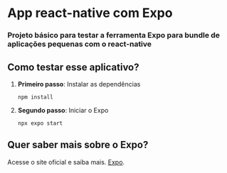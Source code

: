 # App react-native com Expo
### Projeto básico para testar a ferramenta Expo para bundle de aplicações pequenas com o react-native
## Como testar esse aplicativo?

1. **Primeiro passo**: Instalar as dependências
    ~~~
    npm install
    ~~~
2. **Segundo passo**: Iniciar o Expo
    ~~~
    npx expo start
    ~~~
    
 ## Quer saber mais sobre o Expo?
 
<div> Acesse o site oficial e saiba mais. <a href="https://expo.dev/" target="_blank">Expo</a>.</div>
